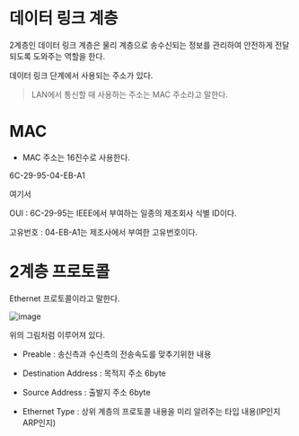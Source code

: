 # 데이터 링크 계층
2계층인 데이터 링크 계층은 물리 계층으로 송수신되는 정보를 관리하여 안전하게 전달되도록 도와주는 역할을 한다.

데이터 링크 단계에서 사용되는 주소가 있다.

> LAN에서 통신할 때 사용하는 주소는 MAC 주소라고 말한다.

# MAC

* MAC 주소는 16진수로 사용한다.

6C-29-95-04-EB-A1

여기서

OUI : 6C-29-95는 IEEE에서 부여하는 일종의 제조회사 식별 ID이다.

고유번호 : 04-EB-A1는 제조사에서 부여한 고유번호이다.

# 2계층 프로토콜

Ethernet 프로토콜이라고 말한다.

![image](https://user-images.githubusercontent.com/79268661/188266157-47866e94-1eee-4be3-ab61-595e8a96ea83.png)


위의 그림처럼 이루어져 있다.

* Preable : 송신측과 수신측의 전송속도를 맞추기위한 내용

* Destination Address : 목적지 주소 6byte

* Source Address : 출발지 주소 6byte

* Ethernet Type : 상위 계층의 프로토콜 내용을 미리 알려주는 타입 내용(IP인지 ARP인지)






